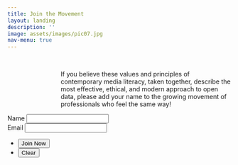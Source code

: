 ```yaml
---
title: Join the Movement
layout: landing
description: ''
image: assets/images/pic07.jpg
nav-menu: true
---
```


<!-- Main -->
<div id="main">
	<div class="row">
		<div class="8u 12u$(small)">
			<br>
			<p style="margin-left: 120px">If you believe these values and principles of contemporary media literacy, taken together, describe the most effective, ethical, and modern approach to open data, please add your name to the growing movement of professionals who feel the same way!</p>
		</div>
	</div>
<!-- Contact -->
<section id="contact">
	<div class="inner" style="background:accent6">
		<form action="https://formspree.io/{{ site.email }}" method="POST">
			<div class="field half first">
				<label for="name">Name</label>
				<input type="text" name="name" id="name" />
			</div>
			<div class="field half">
				<label for="email">Email</label>
				<input type="text" name="_replyto" id="email" />
			</div>
			<!-- <div class="field">
				<label for="message">Message</label>
				<textarea name="message" id="message" rows="6"></textarea>
			</div> -->
			<ul class="actions">
				<li><input type="submit" value="Join Now" class="special" /></li>
				<li><input type="reset" value="Clear" /></li>
			</ul>
		</form>
	</div>
</section>

</div>

